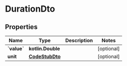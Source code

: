 
# DurationDto

## Properties
Name | Type | Description | Notes
------------ | ------------- | ------------- | -------------
**&#x60;value&#x60;** | **kotlin.Double** |  |  [optional]
**unit** | [**CodeStubDto**](CodeStubDto.md) |  |  [optional]
